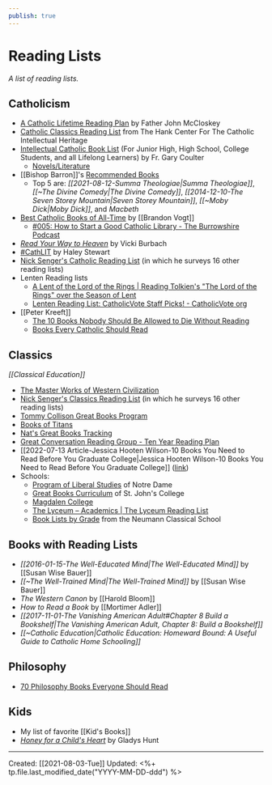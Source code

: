 ```yaml
---
publish: true
---
```

# Reading Lists
*A list of reading lists.*

## Catholicism
- [A Catholic Lifetime Reading Plan](https://www.catholicity.com/mccloskey/readingplan.html) by Father John McCloskey
- [Catholic Classics Reading List](https://www.luc.edu/ccih/CatholicClassicsReadingList.shtml) from The Hank Center For The Catholic Intellectual Heritage
- [Intellectual Catholic Book List](http://frcoulter.com/books/booklist.html) (For Junior High, High School, College Students, and all Lifelong Learners) by Fr. Gary Coulter
  - [Novels/Literature](http://frcoulter.com/books/novels.html)
- [[Bishop Barron]]'s [Recommended Books](https://www.wordonfire.org/wp-content/media/bishop-barrons-recommended-books-copy-2.pdf)
	- Top 5 are: *[[2021-08-12-Summa Theologiae|Summa Theologiae]]*, *[[~The Divine Comedy|The Divine Comedy]]*, *[[2014-12-10-The Seven Storey Mountain|Seven Storey Mountain]]*, *[[~Moby Dick|Moby Dick]]*, and *Macbeth*
- [Best Catholic Books of All-Time](https://brandonvogt.com/best-catholic-books-of-all-time/) by [[Brandon Vogt]]
	- [#005: How to Start a Good Catholic Library - The Burrowshire Podcast](https://burrowshirepodcast.com/library/)
- [*Read Your Way to Heaven*](https://www.amazon.com/How-Read-Your-Way-Heaven/dp/1622823605/ref=sr_1_1?ie=UTF8&qid=1542381704&sr=8-1&keywords=read+your+way+to+heaven) by Vicki Burbach
- [#CathLIT](https://www.carrotsformichaelmas.com/2018/12/19/a-reading-challenge-for-catholics-in-2019-cathlit/) by Haley Stewart
- [Nick Senger's Catholic Reading List](http://nicksenger.com/onecatholiclife/books/nicks-catholic-classics-reading-list) (in which he surveys 16 other reading lists) 
- Lenten Reading lists
	- [A Lent of the Lord of the Rings | Reading Tolkien's "The Lord of the Rings" over the Season of Lent](https://lentenlordoftherings.wordpress.com/)
	- [Lenten Reading List: CatholicVote Staff Picks! - CatholicVote org](https://catholicvote.org/lenten-reading-list-catholicvote-staff-picks/)
- [[Peter Kreeft]]
	- [The 10 Books Nobody Should Be Allowed to Die Without Reading](https://www.youtube.com/watch?app=desktop&v=bLm5RggbhlE)
	- [Books Every Catholic Should Read](https://www.youtube.com/watch?app=desktop&v=ND0g6zYvjz4)

## Classics
*[[Classical Education]]*
- [The Master Works of Western Civilization](http://www2.latech.edu/~bmagee/201/great_books_etexts.html)
- [Nick Senger's Classics Reading List](http://nicksenger.com/onecatholiclife/books/nicks-summary-of-great-books-lists) (in which he surveys 16 other reading lists) 
- [Tommy Collison Great Books Program](https://tommycollison.com/greatbooks)
- [Books of Titans](https://www.booksoftitans.com/great-books/)
- [Nat's Great Books Tracking](https://docs.google.com/spreadsheets/d/1ZWA_9v8ZouHYdcatG4ETjokV5N97-VXAPj16EZ2WIX4/htmlview#)
- [Great Conversation Reading Group - Ten Year Reading Plan](http://danbecker.info/books/GreatConversation-TenYearReadingPlan.html)
- [[2022-07-13 Article-Jessica Hooten Wilson-10 Books You Need to Read Before You Graduate College|Jessica Hooten Wilson-10 Books You Need to Read Before You Graduate College]] ([link](https://jessicahootenwilson.com/10-books-you-need-to-read-before-you-graduate-college-2/))
- Schools:
	- [Program of Liberal Studies](https://pls.nd.edu/requirements-and-courses/great-books-seminars/) of Notre Dame
	- [Great Books Curriculum](https://www.sjc.edu/academic-programs/undergraduate/great-books-reading-list) of St. John's College
	- [Magdalen College](https://magdalen.edu/academics/program-of-studies/sequence-of-readings/)
	- [The Lyceum – Academics | The Lyceum Reading List](https://www.thelyceum.org/reading-list.html)
	- [Book Lists by Grade](http://neumannschool.org/academics/book-list/) from the Neumann Classical School


## Books with Reading Lists
- *[[2016-01-15-The Well-Educated Mind|The Well-Educated Mind]]* by [[Susan Wise Bauer]]
- *[[~The Well-Trained Mind|The Well-Trained Mind]]* by [[Susan Wise Bauer]]
- *The Western Canon* by [[Harold Bloom]]
- *How to Read a Book* by [[Mortimer Adler]]
- *[[2017-11-01-The Vanishing American Adult#Chapter 8 Build a Bookshelf|The Vanishing American Adult, Chapter 8: Build a Bookshelf]]*
- *[[~Catholic Education|Catholic Education: Homeward Bound: A Useful Guide to Catholic Home Schooling]]*


## Philosophy
- [70 Philosophy Books Everyone Should Read](https://iainews.iai.tv/articles/70-philosophy-books-everyone-should-read-auid-1168)


## Kids
- My list of favorite [[Kid's Books]]
- [*Honey for a Child's Heart*](https://www.amazon.com/Honey-Childs-Heart-Gladys-Hunt/dp/0310242460/ref=sr_1_1?ie=UTF8&qid=1542381620&sr=8-1&keywords=honey+for+a+child%27s+heart) by Gladys Hunt

---
Created: [[2021-08-03-Tue]]
Updated: <%+ tp.file.last_modified_date("YYYY-MM-DD-ddd") %>
